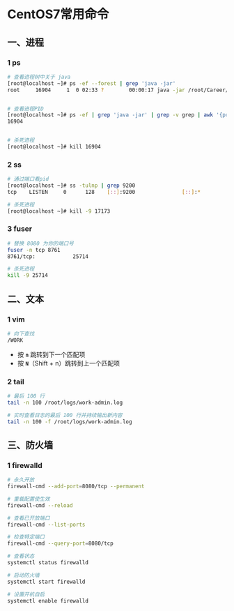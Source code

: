 # CentOS7常用命令

## 一、进程

### 1 ps

```bash
# 查看进程树中关于 java 
[root@localhost ~]# ps -ef --forest | grep 'java -jar'
root     16904     1  0 02:33 ?        00:00:17 java -jar /root/Career/Projects/springcloud-demo/work-admin/target/work-admin-1.0.0-SNAPSHOT.jar


# 查看进程PID
[root@localhost ~]# ps -ef | grep 'java -jar' | grep -v grep | awk '{print $2}'
16904


# 杀死进程
[root@localhost ~]# kill 16904
```

### 2 ss

```bash
# 通过端口看pid
[root@localhost ~]# ss -tulnp | grep 9200
tcp    LISTEN     0      128    [::]:9200               [::]:*                   users:(("java",pid=17173,fd=34))

# 杀死进程
[root@localhost ~]# kill -9 17173
```

### 3 fuser

```bash
# 替换 8080 为你的端口号
fuser -n tcp 8761  
8761/tcp:            25714

# 杀死进程
kill -9 25714
```



## 二、文本

### 1 vim

```bash
# 向下查找
/WORK
```

- 按 **`n`** 跳转到下一个匹配项
- 按 **`N`**（Shift + n）跳转到上一个匹配项

### 2 tail

```bash
# 最后 100 行
tail -n 100 /root/logs/work-admin.log

# 实时查看日志的最后 100 行并持续输出新内容
tail -n 100 -f /root/logs/work-admin.log
```



## 三、防火墙

### 1 firewalld

```bash
# 永久开放
firewall-cmd --add-port=8080/tcp --permanent

# 重载配置使生效
firewall-cmd --reload

# 查看已开放端口
firewall-cmd --list-ports

# 检查特定端口
firewall-cmd --query-port=8080/tcp

# 查看状态
systemctl status firewalld

# 启动防火墙
systemctl start firewalld

# 设置开机自启
systemctl enable firewalld
```

